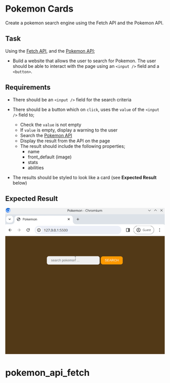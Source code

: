 # Pokemon Cards

Create a pokemon search engine using the Fetch API and the Pokemon API.

## Task

Using the [Fetch API](https://developer.mozilla.org/en-US/docs/Web/API/Fetch_API), and the [Pokemon API](https://pokeapi.co/);

- Build a website that allows the user to search for Pokemon. The user should be able to interact with the page using an `<input />` field and a `<button>`.

## Requirements

- There should be an `<input />` field for the search criteria
- There should be a button which on `click`, uses the `value` of the `<input />` field to;

  - Check the `value` is not empty
  - If `value` is empty, display a warning to the user
  - Search the [Pokemon API](https://pokeapi.co/)
  - Display the result from the API on the page
  - The result should include the following properties;
    - name
    - front_default (image)
    - stats
    - abilities

- The results should be styled to look like a card (see **Expected Result** below)

## Expected Result

![Expected result](./reference.gif)
# pokemon_api_fetch
